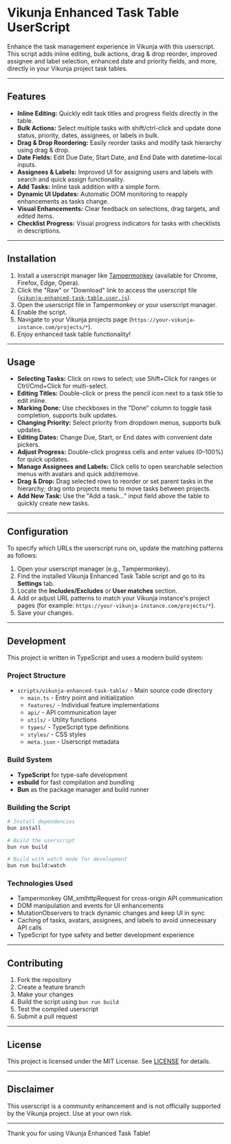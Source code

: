 # Vikunja Enhanced Task Table UserScript

Enhance the task management experience in Vikunja with this userscript. This script adds inline editing, bulk actions, drag & drop reorder, improved assignee and label selection, enhanced date and priority fields, and more, directly in your Vikunja project task tables.

---

## Features

- **Inline Editing:** Quickly edit task titles and progress fields directly in the table.
- **Bulk Actions:** Select multiple tasks with shift/ctrl-click and update done status, priority, dates, assignees, or labels in bulk.
- **Drag & Drop Reordering:** Easily reorder tasks and modify task hierarchy using drag & drop.
- **Date Fields:** Edit Due Date, Start Date, and End Date with datetime-local inputs.
- **Assignees & Labels:** Improved UI for assigning users and labels with search and quick assign functionality.
- **Add Tasks:** Inline task addition with a simple form.
- **Dynamic UI Updates:** Automatic DOM monitoring to reapply enhancements as tasks change.
- **Visual Enhancements:** Clear feedback on selections, drag targets, and edited items.
- **Checklist Progress:** Visual progress indicators for tasks with checklists in descriptions.

---

## Installation

1. Install a userscript manager like [Tampermonkey](https://www.tampermonkey.net/) (available for Chrome, Firefox, Edge, Opera).
2. Click the "Raw" or "Download" link to access the userscript file ([`vikunja-enhanced-task-table.user.js`](vikunja-enhanced-task-table.user.js)).
3. Open the userscript file in Tampermonkey or your userscript manager.
4. Enable the script.
5. Navigate to your Vikunja projects page (`https://your-vikunja-instance.com/projects/*`).
6. Enjoy enhanced task table functionality!

---

## Usage

- **Selecting Tasks:** Click on rows to select; use Shift+Click for ranges or Ctrl/Cmd+Click for multi-select.
- **Editing Titles:** Double-click or press the pencil icon next to a task title to edit inline.
- **Marking Done:** Use checkboxes in the "Done" column to toggle task completion, supports bulk updates.
- **Changing Priority:** Select priority from dropdown menus, supports bulk updates.
- **Editing Dates:** Change Due, Start, or End dates with convenient date pickers.
- **Adjust Progress:** Double-click progress cells and enter values (0–100%) for quick updates.
- **Manage Assignees and Labels:** Click cells to open searchable selection menus with avatars and quick add/remove.
- **Drag & Drop:** Drag selected rows to reorder or set parent tasks in the hierarchy; drag onto projects menu to move tasks between projects.
- **Add New Task:** Use the "Add a task…" input field above the table to quickly create new tasks.

---

## Configuration

To specify which URLs the userscript runs on, update the matching patterns as follows:

1. Open your userscript manager (e.g., Tampermonkey).
2. Find the installed Vikunja Enhanced Task Table script and go to its **Settings** tab.
3. Locate the **Includes/Excludes** or **User matches** section.
4. Add or adjust URL patterns to match your Vikunja instance's project pages (for example: `https://your-vikunja-instance.com/projects/*`).
5. Save your changes.

---

## Development

This project is written in TypeScript and uses a modern build system:

### Project Structure
- `scripts/vikunja-enhanced-task-table/` - Main source code directory
  - `main.ts` - Entry point and initialization
  - `features/` - Individual feature implementations
  - `api/` - API communication layer
  - `utils/` - Utility functions
  - `types/` - TypeScript type definitions
  - `styles/` - CSS styles
  - `meta.json` - Userscript metadata

### Build System
- **TypeScript** for type-safe development
- **esbuild** for fast compilation and bundling
- **Bun** as the package manager and build runner

### Building the Script
```bash
# Install dependencies
bun install

# Build the userscript
bun run build

# Build with watch mode for development
bun run build:watch
```

### Technologies Used
- Tampermonkey GM_xmlhttpRequest for cross-origin API communication
- DOM manipulation and events for UI enhancements
- MutationObservers to track dynamic changes and keep UI in sync
- Caching of tasks, avatars, assignees, and labels to avoid unnecessary API calls
- TypeScript for type safety and better development experience

---

## Contributing

1. Fork the repository
2. Create a feature branch
3. Make your changes
4. Build the script using `bun run build`
5. Test the compiled userscript
6. Submit a pull request

---

## License

This project is licensed under the MIT License. See [LICENSE](LICENSE) for details.

---

## Disclaimer

This userscript is a community enhancement and is not officially supported by the Vikunja project. Use at your own risk.

---

Thank you for using Vikunja Enhanced Task Table!